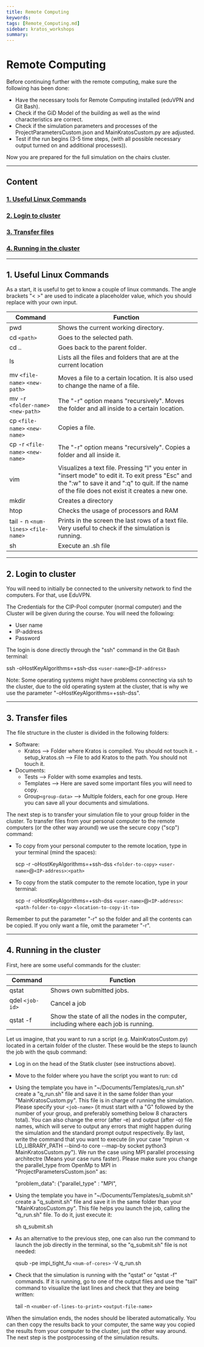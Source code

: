 ```yaml
---
title: Remote Computing
keywords: 
tags: [Remote_Computing.md]
sidebar: kratos_workshops
summary: 
---
```

# Remote Computing
Before continuing further with the remote computing, make sure the following has been done:
- Have the necessary tools for Remote Computing installed (eduVPN and Git Bash).
- Check if the GiD Model of the building as well as the wind characteristics are correct.
- Check if the simulation parameters and processes of the ProjectParametersCustom.json and MainKratosCustom.py are adjusted.
- Test if the run begins (3-5 time steps, (with all possible necessary output turned on and additional processes)).

Now you are prepared for the full simulation on the chairs cluster.

___
## Content
### [1. Useful Linux Commands](https://github.com/enisalite/Hitchhiker-Guide-SWE/blob/main/3_Remote_Computing.md#1-useful-linux-commands-1) 
### [2. Login to cluster](https://github.com/enisalite/Hitchhiker-Guide-SWE/blob/main/3_Remote_Computing.md#2-login-to-cluster-1) 
### [3. Transfer files](https://github.com/enisalite/Hitchhiker-Guide-SWE/blob/main/3_Remote_Computing.md#3-transfer-files-1) 
### [4. Running in the cluster](https://github.com/enisalite/Hitchhiker-Guide-SWE/blob/main/3_Remote_Computing.md#4-running-in-the-cluster-1)


___
## 1. Useful Linux Commands
As a start, it is useful to get to know a couple of linux commands. The angle brackets "< >" are used to indicate a placeholder value, which you should replace with your own input.

| Command | Function | 
| -------- | -------- |
| pwd | Shows the current working directory. | 
| cd `<path>` | Goes to the selected path. | 
| cd .. | Goes back to the parent folder. | 
| ls | Lists all the files and folders that are at the current location | 
| mv `<file-name>` `<new-path>` | Moves a file to a certain location. It is also used to change the name of a file. | 
| mv -r `<folder-name>` `<new-path>` | The "-r" option means "recursively". Moves the folder and all inside to a certain location. | 
| cp `<file-name>` `<new-name>` | Copies a file. | 
| cp -r `<file-name>` `<new-name>` | The "-r" option means "recursively". Copies a folder and all inside it. | 
| vim | Visualizes a text file. Pressing "I" you enter in "insert mode" to edit it. To exit press "Esc" and the ":w" to save it and ":q" to quit. If the name of the file does not exist it creates a new one. | 
| mkdir | Creates a directory | 
| htop | Checks the usage of processors and RAM | 
| tail - n `<num-lines>` `<file-name>` | Prints in the screen the last <num-lines> rows of a text file. Very useful to check if the simulation is running. | 
| sh | Execute an .sh file | 

___
## 2. Login to cluster
 
You will need to initially be connected to the university network to find the computers. For that, use EduVPN.

The Credentials for the CIP-Pool computer (normal computer) and the Cluster will be given during the course. You will need the following:

- User name
- IP-address
- Password

The login is done directly through the "ssh" command in the Git Bash terminal:

ssh -oHostKeyAlgorithms=+ssh-dss  `<user-name>`@`<IP-address>`

Note: Some operating systems might have problems connecting via ssh to the cluster, due to the old operating system at the cluster, that is why we use the parameter "-oHostKeyAlgorithms=+ssh-dss".

___
## 3. Transfer files
  
The file structure in the cluster is divided in the following folders:
- Software:
  - Kratos --> Folder where Kratos is compiled. You should not touch it.
  -setup_kratos.sh --> File to add Kratos to the path. You should not touch it.
- Documents:
  - Tests --> Folder with some examples and tests.
  - Templates --> Here are saved some important files you will need to copy.
  - Group`<group-data>` --> Multiple folders, each for one group. Here you can save all your documents and simulations.
  
The next step is to transfer your simulation file to your group folder in the cluster. To transfer files from your personal computer to the remote computers (or the other way around) we use the secure copy ("scp") command:
  
- To copy from your personal computer to the remote location, type in your terminal (mind the spaces):
  
   scp -r -oHostKeyAlgorithms=+ssh-dss `<folder-to-copy>` `<user-name>`@`<IP-address>`:`<path>`
  
- To copy from the statik computer to the remote location, type in your terminal:
  
   scp -r -oHostKeyAlgorithms=+ssh-dss `<user-name>`@`<IP-address>`:`<path-folder-to-copy>` `<location-to-copy-it-to>`
  
Remember to put the parameter "-r" so the folder and all the contents can be copied. If you only want a file, omit the parameter "-r". 

___
## 4. Running in the cluster

First, here are some useful commands for the cluster:

| Command | Function | 
| -------- | -------- |
| qstat | Shows own submitted jobs. | 
| qdel `<job-id>` | Cancel a job | 
| qstat -f | Show the state of all the nodes in the computer, including where each job is running.| 

Let us imagine, that you want to run a script (e.g. MainKratosCustom.py) located in a certain folder of the cluster. These would be the steps to launch the job with the qsub command:

- Log in on the head of the Statik cluster (see instructions above).
- Move to the folder where you have the script you want to run:
cd <simulation-folder>
- Using the template you have in "~/Documents/Templates/q_run.sh" create a "q_run.sh" file and save it in the same folder than your "MainKratosCustom.py". This file is in charge of running the simulation. Please specify your `<job-name>` (it must start with a "G" followed by the number of your group, and preferably something below 8 characters total). You can also change the error (after -e) and output (after -o) file names, which will serve to output any errors that might happen during the simulation and the standard prompt output respectively. By last, write the command that you want to execute (in your case "mpirun -x LD_LIBRARY_PATH --bind-to core --map-by socket python3 MainKratosCustom.py"). We run the case using MPI parallel processing architectre (Means your case runs faster). Please make sure you change the parallel_type from OpenMp to MPI in "ProjectParametersCustom.json" as:

  "problem_data": {"parallel_type" : "MPI",

- Using the template you have in "~/Documents/Templates/q_submit.sh" create a "q_submit.sh" file and save it in the same folder than your "MainKratosCustom.py". This file helps you launch the job, calling the "q_run.sh" file. To do it, just execute it:

  sh q_submit.sh

- As an alternative to the previous step, one can also run the command to launch the job directly in the terminal, so the "q_submit.sh" file is not needed:

     qsub -pe impi_tight_fu `<num-of-cores>` -V q_run.sh

- Check that the simulation is running with the "qstat" or "qstat -f" commands. If it is running, go to one of the output files and use the "tail" command to visualize the last lines and check that they are being written:
   
   tail -n `<number-of-lines-to-print>` `<output-file-name>`


When the simulation ends, the nodes should be liberated automatically. You can then copy the results back to your computer, the same way you copied the results from your computer to the cluster, just the other way around. The next step is the postprocessing of the simulation results.



